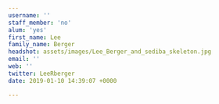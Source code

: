 ```yaml
---
username: ''
staff_member: 'no'
alum: 'yes'
first_name: Lee
family_name: Berger
headshot: assets/images/Lee_Berger_and_sediba_skeleton.jpg
email: ''
web: ''
twitter: LeeRberger
date: 2019-01-10 14:39:07 +0000

---
```

